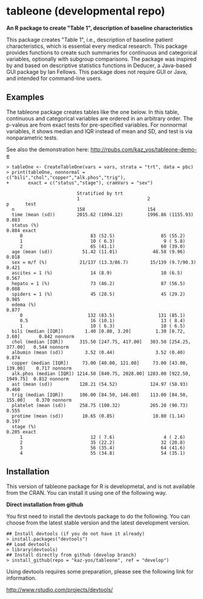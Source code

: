 tableone (developmental repo)
===============================================================================

**An R package to create "Table 1", description of baseline characteristics**

This package creates "Table 1", i.e., description of baseline patient characteristics, which is essential every medical research. This package provides functions to create such summaries for continuous and categorical variables, optionally with subgroup comparisons. The package was inspired by and based on descriptive statistics functions in Deducer, a Java-based GUI package by Ian Fellows. This package does not require GUI or Java, and intended for command-line users.


Examples
-------------------------------------------------------------------------------

The tableone package creates tables like the one below. In this table, continuous and categorical variables are ordered in an arbitrary order. The p-valeus are from exact tests for pre-specified variables. For nonnormal variables, it shows median and IQR instead of mean and SD, and test is via nonparametric tests.

See also the demonstration here: http://rpubs.com/kaz_yos/tableone-demo-e

```
> tableOne <- CreateTableOne(vars = vars, strata = "trt", data = pbc)
> print(tableOne, nonnormal = c("bili","chol","copper","alk.phos","trig"),
+       exact = c("status","stage"), cramVars = "sex")

                          Stratified by trt
                          1                         2                         p      test   
  n                       158                       154                                     
  time (mean (sd))        2015.62 (1094.12)         1996.86 (1155.93)          0.883        
  status (%)                                                                   0.884 exact  
     0                         83 (52.5)                 85 (55.2)                          
     1                         10 ( 6.3)                  9 ( 5.8)                          
     2                         65 (41.1)                 60 (39.0)                          
  age (mean (sd))           51.42 (11.01)             48.58 (9.96)             0.018        
  sex = m/f (%)            21/137 (13.3/86.7)        15/139 (9.7/90.3)         0.421        
  ascites = 1 (%)              14 (8.9)                  10 (6.5)              0.567        
  hepato = 1 (%)               73 (46.2)                 87 (56.5)             0.088        
  spiders = 1 (%)              45 (28.5)                 45 (29.2)             0.985        
  edema (%)                                                                    0.877        
     0                        132 (83.5)                131 (85.1)                          
     0.5                       16 (10.1)                 13 ( 8.4)                          
     1                         10 ( 6.3)                 10 ( 6.5)                          
  bili (median [IQR])        1.40 [0.80, 3.20]         1.30 [0.72, 3.60]       0.842 nonnorm
  chol (median [IQR])      315.50 [247.75, 417.00]   303.50 [254.25, 377.00]   0.544 nonnorm
  albumin (mean (sd))        3.52 (0.44)               3.52 (0.40)             0.874        
  copper (median [IQR])     73.00 [40.00, 121.00]     73.00 [43.00, 139.00]    0.717 nonnorm
  alk.phos (median [IQR]) 1214.50 [840.75, 2028.00] 1283.00 [922.50, 1949.75]  0.812 nonnorm
  ast (mean (sd))          120.21 (54.52)            124.97 (58.93)            0.460        
  trig (median [IQR])      106.00 [84.50, 146.00]    113.00 [84.50, 155.00]    0.370 nonnorm
  platelet (mean (sd))     258.75 (100.32)           265.20 (90.73)            0.555        
  protime (mean (sd))       10.65 (0.85)              10.80 (1.14)             0.197        
  stage (%)                                                                    0.205 exact  
     1                         12 ( 7.6)                  4 ( 2.6)                          
     2                         35 (22.2)                 32 (20.8)                          
     3                         56 (35.4)                 64 (41.6)                          
     4                         55 (34.8)                 54 (35.1)                          
```


Installation
-------------------------------------------------------------------------------

This version of tableone package for R is developmetal, and is not available from the CRAN. You can install it using one of the following way.

**Direct installation from github**

You first need to install the devtools package to do the following. You can choose from the latest stable version and the latest development version.
```
## Install devtools (if you do not have it already)
> install.packages("devtools")
## Load devtools
> library(devtools)
## Install directly from github (develop branch)
> install_github(repo = "kaz-yos/tableone", ref = "develop")
```

Using devtools requires some preparation, please see the following link for information.

http://www.rstudio.com/projects/devtools/
